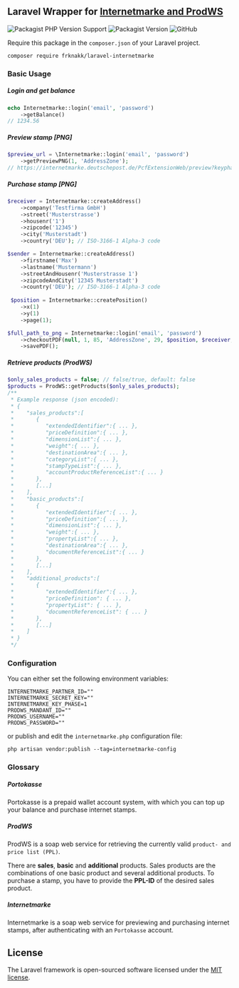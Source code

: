 ## Laravel Wrapper for [Internetmarke and ProdWS](https://www.deutschepost.de/de/i/internetmarke-porto-drucken/downloads.html)
![Packagist PHP Version Support](https://img.shields.io/packagist/php-v/frknakk/laravel-internetmarke)
![Packagist Version](https://img.shields.io/packagist/v/frknakk/laravel-internetmarke)
![GitHub](https://img.shields.io/github/license/frknakk/laravel-internetmarke)

Require this package in the `composer.json` of your Laravel project.

    composer require frknakk/laravel-internetmarke

### Basic Usage

##### Login and get balance
```php
echo Internetmarke::login('email', 'password')
    ->getBalance()
// 1234.56
```

##### Preview stamp [PNG]
```php
$preview_url = \Internetmarke::login('email', 'password')
    ->getPreviewPNG(1, 'AddressZone');
// https://internetmarke.deutschepost.de/PcfExtensionWeb/preview?keyphase=0&data=...
```

##### Purchase stamp [PNG]
```php
$receiver = Internetmarke::createAddress()
    ->company('Testfirma GmbH')
    ->street('Musterstrasse')
    ->housenr('1')
    ->zipcode('12345')
    ->city('Musterstadt')
    ->country('DEU'); // ISO-3166-1 Alpha-3 code

$sender = Internetmarke::createAddress()
    ->firstname('Max')
    ->lastname('Mustermann')
    ->streetAndHousenr('Musterstrasse 1')
    ->zipcodeAndCity('12345 Musterstadt')
    ->country('DEU'); // ISO-3166-1 Alpha-3 code
    
 $position = Internetmarke::createPosition()
    ->x(1)
    ->y(1)
    ->page(1);

$full_path_to_png = Internetmarke::login('email', 'password')
    ->checkoutPDF(null, 1, 85, 'AddressZone', 29, $position, $receiver, $sender)
    ->savePDF();
```

##### Retrieve products (ProdWS)
```php
$only_sales_products = false; // false/true, default: false
$products = ProdWS::getProducts($only_sales_products);
/**
 * Example response (json encoded):
 * {
 *    "sales_products":[
 *       {
 *          "extendedIdentifier":{ ... },
 *          "priceDefinition":{ ... },
 *          "dimensionList":{ ... },
 *          "weight":{ ... },
 *          "destinationArea":{ ... },
 *          "categoryList":{ ... },
 *          "stampTypeList":{ ... },
 *          "accountProductReferenceList":{ ... }
 *       },
 *       [...]
 *    ],
 *    "basic_products":[
 *       {
 *          "extendedIdentifier":{ ... },
 *          "priceDefinition":{ ... },
 *          "dimensionList":{ ... },
 *          "weight":{ ... },
 *          "propertyList":{ ... },
 *          "destinationArea":{ ... },
 *          "documentReferenceList":{ ... }
 *       },
 * 	     [...]
 *    ],
 *    "additional_products":[
 *       {
 *          "extendedIdentifier":{ ... },
 *          "priceDefinition": { ... },
 *          "propertyList": { ... },
 *          "documentReferenceList": { ... }
 *       },
 *       [...]
 *    ]
 * }
 */
```

### Configuration

You can either set the following environment variables:

    INTERNETMARKE_PARTNER_ID=""
    INTERNETMARKE_SECRET_KEY=""
    INTERNETMARKE_KEY_PHASE=1
    PRODWS_MANDANT_ID=""
    PRODWS_USERNAME=""
    PRODWS_PASSWORD=""

or publish and edit the `internetmarke.php` configuration file:

    php artisan vendor:publish --tag=internetmarke-config


### Glossary

##### Portokasse

Portokasse is a prepaid wallet account system, with which you can top up your balance and purchase internet stamps.

##### ProdWS

ProdWS is a soap web service for retrieving the currently valid `product- and price list (PPL)`.

There are **sales**, **basic** and **additional** products. Sales products are the combinations of one basic product and several additional products. To purchase a stamp, you have to provide the **PPL-ID** of the desired sales product.

##### Internetmarke

Internetmarke is a soap web service for previewing and purchasing internet stamps, after authenticating with an `Portokasse` account.

## License

The Laravel framework is open-sourced software licensed under the [MIT license](LICENSE).
